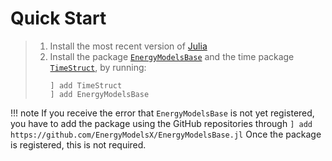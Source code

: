 # Quick Start

>  1. Install the most recent version of [Julia](https://julialang.org/downloads/)
>  2. Install the package [`EnergyModelsBase`](https://energymodelsx.github.io/EnergyModelsBase.jl/) and the time package [`TimeStruct`](https://sintefore.github.io/TimeStruct.jl/), by running:
>     ```
>     ] add TimeStruct
>     ] add EnergyModelsBase
>     ```

!!! note
    If you receive the error that `EnergyModelsBase` is not yet registered, you have to add the package using the GitHub repositories through
    ```
    ] add https://github.com/EnergyModelsX/EnergyModelsBase.jl
    ```
    Once the package is registered, this is not required.
